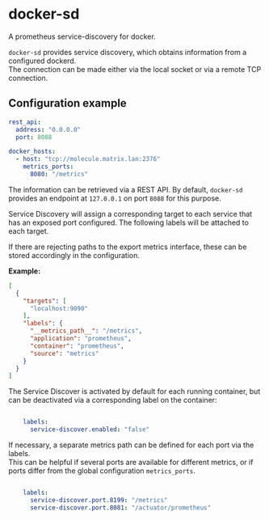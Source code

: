 # docker-sd

A prometheus service-discovery for docker.

`docker-sd` provides service discovery, which obtains information from a configured dockerd.  
The connection can be made either via the local socket or via a remote TCP connection.

## Configuration example

```yaml
rest_api:
  address: "0.0.0.0"
  port: 8088

docker_hosts:
  - host: "tcp://molecule.matrix.lan:2376"
    metrics_ports:
      8080: "/metrics"
```

The information can be retrieved via a REST API.
By default, `docker-sd` provides an endpoint at `127.0.0.1` on port `8088` for this purpose.

Service Discovery will assign a corresponding target to each service that has an exposed port configured.
The following labels will be attached to each target.

If there are rejecting paths to the export metrics interface, these can be stored accordingly in the configuration.

**Example:**

```json
[
  {
    "targets": [
      "localhost:9090"
    ],
    "labels": {
      "__metrics_path__": "/metrics",
      "application": "prometheus",
      "container": "prometheus",
      "source": "metrics"
    }
  }
]
```

The Service Discover is activated by default for each running container, but can be deactivated via a corresponding label on the container:

```yaml

    labels:
      service-discover.enabled: "false"
```

If necessary, a separate metrics path can be defined for each port via the labels.  
This can be helpful if several ports are available for different metrics, or if ports differ from the global configuration `metrics_ports`.

```yaml

    labels:
      service-discover.port.8199: "/metrics"
      service-discover.port.8081: "/actuator/prometheus"
```
